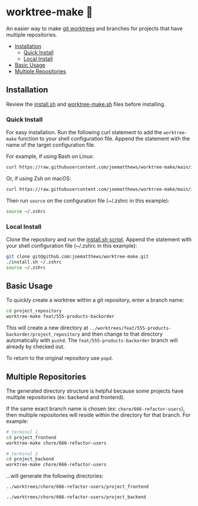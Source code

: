 # worktree-make 🐙

An easier way to make [git worktrees](https://git-scm.com/docs/git-worktree) and branches for projects that have multiple repositories.

- [Installation](#installation)
  - [Quick Install](#quick-install)
  - [Local Install](#local-install)
- [Basic Usage](#basic-usage)
- [Multiple Repositories](#multiple-repositories)

## Installation

Review the [install.sh](install.sh) and [worktree-make.sh](worktree-make.sh) files before installing.

### Quick Install

For easy installation. Run the following curl statement to add the `worktree-make` function to your shell configuration file. Append the statement with the name of the target configuration file.

For example, if using Bash on Linux:

```sh
curl https://raw.githubusercontent.com/joematthews/worktree-make/main/install.sh | bash -s -- ~/.bashrc
```

Or, if using Zsh on macOS:

```sh
curl https://raw.githubusercontent.com/joematthews/worktree-make/main/install.sh | bash -s -- ~/.zshrc
```

Then run `source` on the configuration file (~/.zshrc in this example):

```sh
source ~/.zshrc
```

### Local Install

Clone the repository and run the [install.sh script](install.sh). Append the statement with your shell configuration file (~/.zshrc in this example):

```sh
git clone git@github.com:joematthews/worktree-make.git
./install.sh ~/.zshrc
source ~/.zshrc
```

## Basic Usage

To quickly create a worktree within a git repository, enter a branch name:

```sh
cd project_repository
worktree-make feat/555-products-backorder
```

This will create a new directory at `../worktrees/feat/555-products-backorder/project_repository` and then change to that directory automatically with `pushd`. The `feat/555-products-backorder` branch will already by checked out.

To return to the original repository use `popd`.

## Multiple Repositories

The generated directory structure is helpful because some projects have multiple repositories (ex: backend and frontend).

If the same exact branch name is chosen (ex: `chore/666-refactor-users`), then multiple repositories will reside within the directory for that branch. For example:

```sh
# terminal 1
cd project_frontend
worktree-make chore/666-refactor-users

# terminal 2
cd project_backend
worktree-make chore/666-refactor-users
```

...will generate the following directories:

```
../worktrees/chore/666-refactor-users/project_frontend

../worktrees/chore/666-refactor-users/project_backend
```
